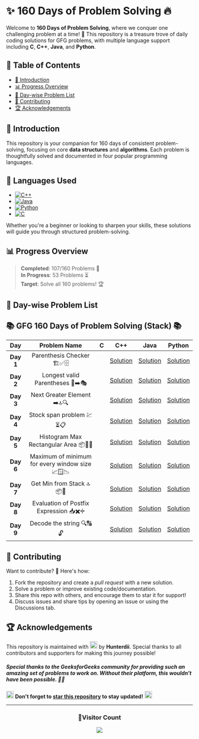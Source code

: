 # **✨ 160 Days of Problem Solving 🔥**

Welcome to **160 Days of Problem Solving**, where we conquer one challenging problem at a time! 🌟 This repository is a treasure trove of daily coding solutions for GFG problems, with multiple language support including **C**, **C++**, **Java**, and **Python**.

## **📌 Table of Contents**

- [🚀 Introduction](#-introduction)
- [📊 Progress Overview](#-progress-overview)
- [📅 Day-wise Problem List](#-day-wise-problem-list)
- [🤝 Contributing](#-contributing)
- [🏆 Acknowledgements](#-acknowledgements)

## **🚀 Introduction**

This repository is your companion for 160 days of consistent problem-solving, focusing on core **data structures** and **algorithms**. Each problem is thoughtfully solved and documented in four popular programming languages.

## 🚀 **Languages Used**

- [![C++](https://img.shields.io/badge/c++-%2300599C.svg?style=for-the-badge&logo=c%2B%2B&logoColor=white)](https://github.com/search?q=repo%3AHunterdii%2FGeeksforGeeks-POTD++language%3Acpp+path%3ANovember+2024+GFG+SOLUTION&type=code)
- [![Java](https://img.shields.io/badge/java-%23ED8B00.svg?style=for-the-badge&logo=java&logoColor=white)](https://github.com/search?q=repo%3AHunterdii%2FGeeksforGeeks-POTD++language%3AJava+path%3ANovember+2024+GFG+SOLUTION&type=code)
- [![Python](https://img.shields.io/badge/python-3670A0?style=for-the-badge&logo=python&logoColor=ffdd54)](https://github.com/search?q=repo%3AHunterdii%2FGeeksforGeeks-POTD++language%3APython+path%3ANovember+2024+GFG+SOLUTION&type=code)
- [![C](https://img.shields.io/badge/c-%2300599C.svg?style=for-the-badge&logo=c&logoColor=white)](https://github.com/search?q=repo%3AHunterdii%2FGeeksforGeeks-POTD++language%3Ac+path%3ANovember+2024+GFG+SOLUTION&type=code)

Whether you're a beginner or looking to sharpen your skills, these solutions will guide you through structured problem-solving.

## **📊 Progress Overview**

> **Completed**: 107/160 Problems 🎉  
> **In Progress**: 53 Problems ⏳  
> **Target**: Solve all 160 problems! 🏆

## **📅 Day-wise Problem List**

## **📚 GFG 160 Days of Problem Solving (Stack) 📚**

|  **Day**  |                **Problem Name**                 | **C** |                                         **C++**                                          |                                          **Java**                                           |                                          **Python**                                           |
| :-------: | :---------------------------------------------: | :---: | :--------------------------------------------------------------------------------------: | :-----------------------------------------------------------------------------------------: | :-------------------------------------------------------------------------------------------: |
| **Day 1** |           Parenthesis Checker 🏗️✅🗄️            |       |                [Solution](Day%201%20-%20Parenthesis%20Checker.md#code-c)                 |                [Solution](Day%201%20-%20Parenthesis%20Checker.md#code-java)                 |                [Solution](Day%201%20-%20Parenthesis%20Checker.md#code-python)                 |
| **Day 2** |         Longest valid Parentheses 🟰➡️🎭         |       |            [Solution](Day%202%20-%20Longest%20valid%20Parentheses.md#code-c)             |            [Solution](Day%202%20-%20Longest%20valid%20Parentheses.md#code-java)             |            [Solution](Day%202%20-%20Longest%20valid%20Parentheses.md#code-python)             |
| **Day 3** |           Next Greater Element ➡️🔝🔍           |       |               [Solution](Day%203%20-%20Next%20Greater%20Element.md#code-c)               |               [Solution](Day%203%20-%20Next%20Greater%20Element.md#code-java)               |               [Solution](Day%203%20-%20Next%20Greater%20Element.md#code-python)               |
| **Day 4** |            Stock span problem 💹⏳📋            |       |                [Solution](Day%204%20-%20Stock%20span%20problem.md#code-c)                |                [Solution](Day%204%20-%20Stock%20span%20problem.md#code-java)                |                [Solution](Day%204%20-%20Stock%20span%20problem.md#code-python)                |
| **Day 5** |      Histogram Max Rectangular Area 📦🔲📐      |       |         [Solution](Day%205%20-%20Histogram%20Max%20Rectangular%20Area.md#code-c)         |         [Solution](Day%205%20-%20Histogram%20Max%20Rectangular%20Area.md#code-java)         |         [Solution](Day%205%20-%20Histogram%20Max%20Rectangular%20Area.md#code-python)         |
| **Day 6** | Maximum of minimum for every window size 📈🪟📉 |       | [Solution](Day%206%20-%20Maximum%20of%20minimum%20for%20every%20window%20size.md#code-c) | [Solution](Day%206%20-%20Maximum%20of%20minimum%20for%20every%20window%20size.md#code-java) | [Solution](Day%206%20-%20Maximum%20of%20minimum%20for%20every%20window%20size.md#code-python) |
| **Day 7** |            Get Min from Stack 🔝📦🔽            |       |               [Solution](Day%207%20-%20Get%20Min%20from%20Stack.md#code-c)               |               [Solution](Day%207%20-%20Get%20Min%20from%20Stack.md#code-java)               |               [Solution](Day%207%20-%20Get%20Min%20from%20Stack.md#code-python)               |
| **Day 8** |     Evaluation of Postfix Expression 📥✖️➗     |       |        [Solution](Day%208%20-%20Evaluation%20of%20Postfix%20Expression.md#code-c)        |        [Solution](Day%208%20-%20Evaluation%20of%20Postfix%20Expression.md#code-java)        |        [Solution](Day%208%20-%20Evaluation%20of%20Postfix%20Expression.md#code-python)        |
| **Day 9** |            Decode the string 🔍🔠🔓             |       |                [Solution](Day%209%20-%20Decode%20the%20string.md#code-c)                 |                [Solution](Day%209%20-%20Decode%20the%20string.md#code-java)                 |                [Solution](Day%209%20-%20Decode%20the%20string.md#code-python)                 |

## **🤝 Contributing**

Want to contribute? 🌟 Here's how:

1. Fork the repository and create a _pull request_ with a new solution.
2. Solve a problem or improve existing code/documentation.
3. Share this repo with others, and encourage them to star it for support!
4. Discuss issues and share tips by opening an issue or using the Discussions tab.

## **🏆 Acknowledgements**

This repository is maintained with <img src="https://github.com/user-attachments/assets/00314b63-96bb-4e9a-92f6-4ead67e0fb7d" width="20" height="20"> by **Hunterdii**. Special thanks to all contributors and supporters for making this journey possible!

##### Special thanks to the _GeeksforGeeks_ community for providing such an amazing set of problems to work on. Without their platform, this wouldn't have been possible. 🧑‍💻

<img src="https://github.com/user-attachments/assets/35f6838c-52f5-4e48-8a98-c5203f8c57e3" style="width:20px; color: #FFD700" alt="Star GIF"></h1> **Don't forget to [star this repository](https://github.com/Hunterdii/GeeksforGeeks-POTD) to stay updated!** <img src="https://github.com/user-attachments/assets/35f6838c-52f5-4e48-8a98-c5203f8c57e3" style="width:20px; color: #FFD700" alt="Star GIF"></h1>

---

<div align="center">
  <h3><b>📍Visitor Count</b></h3>
</div>

<p align="center">
  <img src="https://visitor-badge.laobi.icu/badge?page_id=Hunterdii.GeeksforGeeks-POTD" />
</p>
